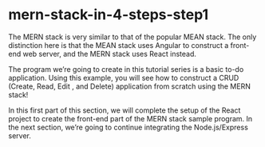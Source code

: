 # mern-stack-in-4-steps-step1

The MERN stack is very similar to that of the popular MEAN stack. The only distinction here is that the MEAN stack uses Angular to construct a front-end web server, and the MERN stack uses React instead.

The program we’re going to create in this tutorial series is a basic to-do application. Using this example, you will see how to construct a CRUD (Create, Read, Edit , and Delete) application from scratch using the MERN stack!

In this first part of this section, we will complete the setup of the React project to create the front-end part of the MERN stack sample program. In the next section, we’re going to continue integrating the Node.js/Express server.
